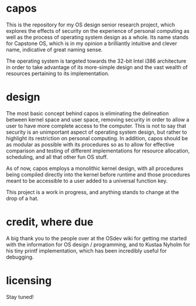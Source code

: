 # capos
This is the repository for my OS design senior research project, which explores
the effects of security on the experience of personal computing as well as the
process of operating system design as a whole. Its name stands for Capstone OS,
which is in my opinion a brilliantly intuitive and clever name, indicative of
great naming sense.

The operating system is targeted towards the 32-bit Intel i386 architecture in
order to take advantage of its more-simple design and the vast wealth of
resources pertaining to its implementation.

# design
The most basic concept behind capos is eliminating the delineation between
kernel space and user space, removing security in order to allow a user to have
more complete access to the computer. This is not to say that security is an
unimportant aspect of operating system design, but rather to highlight its
restriction on personal computing. In addition, capos should be as modular as
possible with its procedures so as to allow for effective comparison and testing
of different implementations for resource allocation, scheduling, and all that
other fun OS stuff.

As of now, capos employs a monolithic kernel design, with all procedures being
compiled directly into the kernel before runtime and those procedures meant to
be accessible to a user added to a universal function key.

This project is a work in progress, and anything stands to change at the drop of
a hat.

# credit, where due
A big thank you to the people over at the OSdev wiki for getting me started with
the information for OS design / programming, and to Kustaa Nyholm for his tiny
printf implementation, which has been incredibly useful for debugging.

# licensing
Stay tuned!
